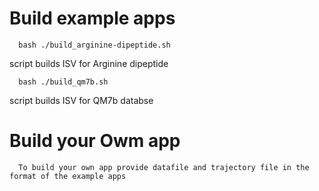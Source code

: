 # Build example apps 
      bash ./build_arginine-dipeptide.sh

 script builds ISV for Arginine dipeptide

      bash ./build_qm7b.sh

script builds ISV for QM7b databse

# Build your Owm app
      To build your own app provide datafile and trajectory file in the format of the example apps
